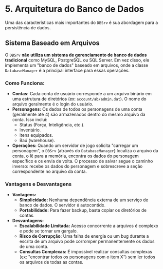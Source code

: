 # 5. Arquitetura do Banco de Dados

Uma das características mais importantes do `DBSrv` é sua abordagem para a persistência de dados.

## Sistema Baseado em Arquivos

O `DBSrv` **não utiliza um sistema de gerenciamento de banco de dados tradicional** como MySQL, PostgreSQL ou SQL Server. Em vez disso, ele implementa um "banco de dados" baseado em arquivos, onde a classe `DatabaseManager` é a principal interface para essas operações.

### Como Funciona:

-   **Contas:** Cada conta de usuário corresponde a um arquivo binário em uma estrutura de diretórios (ex: `account/ab/admin.dat`). O nome do arquivo geralmente é o login do usuário.
-   **Personagens:** Os dados de todos os personagens de uma conta (geralmente até 4) são armazenados dentro do mesmo arquivo da conta. Isso inclui:
    -   Status (Força, Inteligência, etc.).
    -   Inventário.
    -   Itens equipados.
    -   Baú (warehouse).
-   **Operações:** Quando um servidor de jogo solicita "carregar um personagem", o `DBSrv` (através do `DatabaseManager`) localiza o arquivo da conta, o lê para a memória, encontra os dados do personagem específico e os envia de volta. O processo de salvar segue o caminho inverso: recebe os dados do personagem e sobrescreve a seção correspondente no arquivo da conta.

### Vantagens e Desvantagens

-   **Vantagens:**
    -   **Simplicidade:** Nenhuma dependência externa de um serviço de banco de dados. O servidor é autocontido.
    -   **Portabilidade:** Para fazer backup, basta copiar os diretórios de contas.
-   **Desvantagens:**
    -   **Escalabilidade Limitada:** Acesso concorrente a arquivos é complexo e pode se tornar um gargalo.
    -   **Risco de Corrupção:** Uma falha de energia ou um bug durante a escrita de um arquivo pode corromper permanentemente os dados de uma conta.
    -   **Consultas Complexas:** É impossível realizar consultas complexas (ex: "encontrar todos os personagens com o item X") sem ler todos os arquivos de todas as contas.